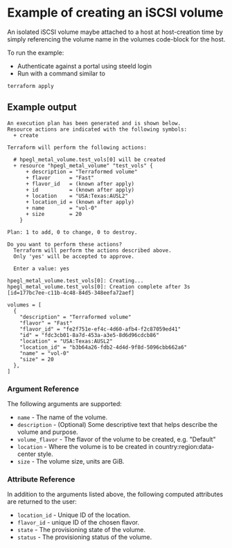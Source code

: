 # Example of creating an iSCSI volume

An isolated iSCSI volume maybe attached to a host at host-creation time by simply referencing the volume name in the volumes code-block 
for the host.

To run the example:
* Authenticate against a portal using steeld login
* Run with a command similar to
```
terraform apply
``` 

## Example output
```
An execution plan has been generated and is shown below.
Resource actions are indicated with the following symbols:
  + create

Terraform will perform the following actions:

  # hpegl_metal_volume.test_vols[0] will be created
  + resource "hpegl_metal_volume" "test_vols" {
      + description = "Terraformed volume"
      + flavor      = "Fast"
      + flavor_id   = (known after apply)
      + id          = (known after apply)
      + location    = "USA:Texas:AUSL2"
      + location_id = (known after apply)
      + name        = "vol-0"
      + size        = 20
    }

Plan: 1 to add, 0 to change, 0 to destroy.

Do you want to perform these actions?
  Terraform will perform the actions described above.
  Only 'yes' will be accepted to approve.

  Enter a value: yes

hpegl_metal_volume.test_vols[0]: Creating...
hpegl_metal_volume.test_vols[0]: Creation complete after 3s [id=177bc7ee-c11b-4c48-84d5-348eefa72aef]

volumes = [
  {
    "description" = "Terraformed volume"
    "flavor" = "Fast"
    "flavor_id" = "fe2f751e-ef4c-4d60-afb4-f2c87059ed41"
    "id" = "fdc3cb01-8a7d-453a-a3e5-8d6d96cdcb86"
    "location" = "USA:Texas:AUSL2"
    "location_id" = "b3b64a26-fdb2-4d4d-9f8d-5096cbb662a6"
    "name" = "vol-0"
    "size" = 20
  },
]
```

### Argument Reference

The following arguments are supported:

- `name` - The name of the volume.
- `description` - (Optional) Some descriptive text that helps describe the volume and purpose.
- `volume_flavor` - The flavor of the volume to be created, e.g. "Default"
- `location` - Where the volume is to be created in country:region:data-center style.
- `size` - The volume size, units are GiB.

### Attribute Reference

In addition to the arguments listed above, the following computed attributes are returned to the user:

- `location_id` - Unique ID of the location.
- `flavor_id` - unique ID of the chosen flavor.
- `state` - The provisioning state of the volume.
- `status` - The provisioning status of the volume.
